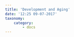 ```yaml
---
title: 'Development and Aging'
date: '12:25 09-07-2017'
taxonomy:
    category:
        - docs
---
```


